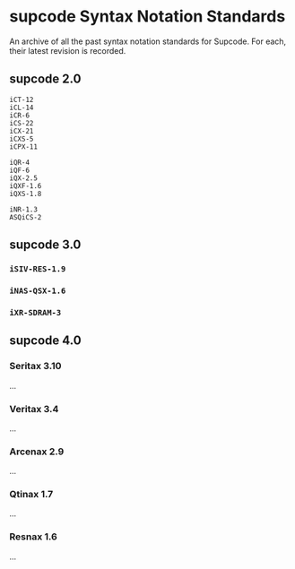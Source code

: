 # supcode Syntax Notation Standards

An archive of all the past syntax notation standards for Supcode. For each, their latest revision is recorded.

## supcode 2.0

`iCT-12`  
`iCL-14`  
`iCR-6`  
`iCS-22`  
`iCX-21`  
`iCXS-5`  
`iCPX-11`  

`iQR-4`  
`iQF-6`  
`iQX-2.5`  
`iQXF-1.6`  
`iQXS-1.8`  

`iNR-1.3`  
`ASQiCS-2`  

## supcode 3.0

### `iSIV-RES-1.9`

### `iNAS-QSX-1.6`

### `iXR-SDRAM-3`

## supcode 4.0

### Seritax 3.10

...

### Veritax 3.4

...

### Arcenax 2.9

...

### Qtinax 1.7

...

### Resnax 1.6

...
